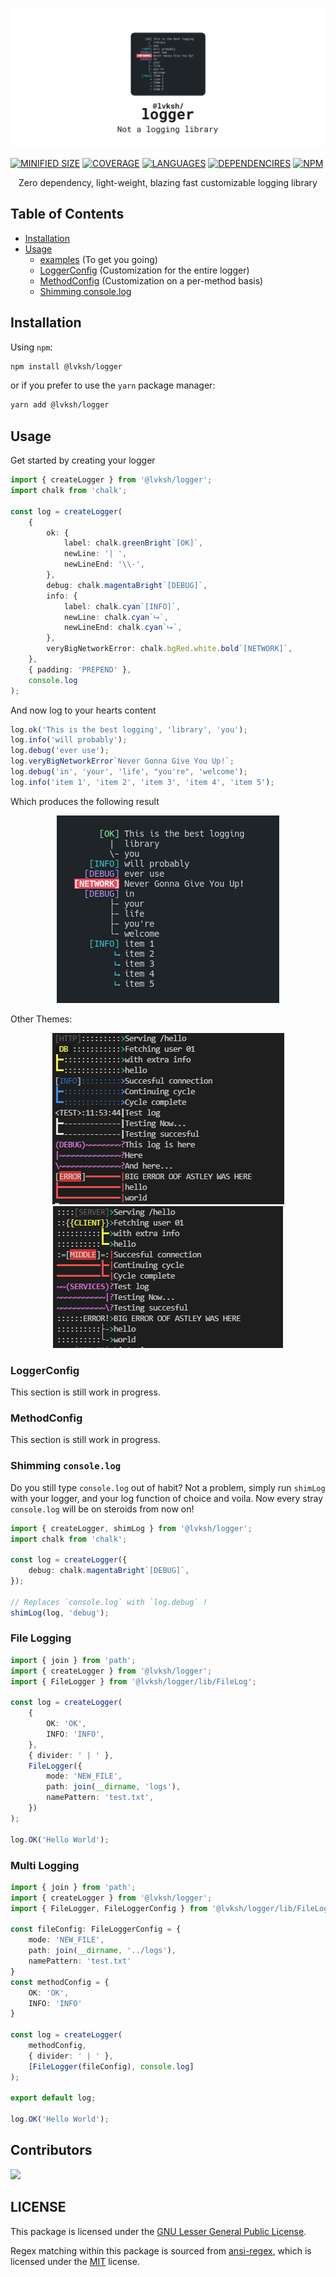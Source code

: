 ![lvksh logger](./assets/banner.png)

[![MINIFIED SIZE](https://img.shields.io/bundlephobia/min/@lvksh/logger.svg)]()
[![COVERAGE](https://img.shields.io/badge/coverage-100%25-brightgreen.svg)]()
[![LANGUAGES](https://img.shields.io/github/languages/top/lvkdotsh/logger)]()
[![DEPENDENCIRES](https://img.shields.io/badge/dependencies-0-brightgreen.svg)]()
[![NPM](https://img.shields.io/npm/dt/@lvksh/logger)]()

<center>
    Zero dependency, light-weight, blazing fast customizable logging library
</center>

## Table of Contents

-   [Installation](#installation)
-   [Usage](#usage)
    -   [examples](#usage) (To get you going)
    -   [LoggerConfig](#loggerconfig) (Customization for the entire logger)
    -   [MethodConfig](#methodconfig) (Customization on a per-method basis)
    -   [Shimming console.log](#shimming-console.log)

## Installation

Using `npm`:

```sh
npm install @lvksh/logger
```

or if you prefer to use the `yarn` package manager:

```sh
yarn add @lvksh/logger
```

## Usage

Get started by creating your logger

```ts
import { createLogger } from '@lvksh/logger';
import chalk from 'chalk';

const log = createLogger(
    {
        ok: {
            label: chalk.greenBright`[OK]`,
            newLine: '| ',
            newLineEnd: '\\-',
        },
        debug: chalk.magentaBright`[DEBUG]`,
        info: {
            label: chalk.cyan`[INFO]`,
            newLine: chalk.cyan`⮡`,
            newLineEnd: chalk.cyan`⮡`,
        },
        veryBigNetworkError: chalk.bgRed.white.bold`[NETWORK]`,
    },
    { padding: 'PREPEND' },
    console.log
);
```

And now log to your hearts content

```ts
log.ok('This is the best logging', 'library', 'you');
log.info('will probably');
log.debug('ever use');
log.veryBigNetworkError`Never Gonna Give You Up!`;
log.debug('in', 'your', 'life', "you're", 'welcome');
log.info('item 1', 'item 2', 'item 3', 'item 4', 'item 5');
```

Which produces the following result

<center>
    <img src="./assets/example.png" />
</center>

Other Themes:

<center>
    <a href="https://github.com/lvkdotsh/logger/blob/master/examples/DeepDark.ts"><img src="./assets/deepdarklogexample.png"></a>
</center>

<center>
    <a href="https://github.com/lvkdotsh/logger/blob/master/examples/Sunfire.ts"><img src="./assets/sunfireexamplelog.png"></a>
</center>

### LoggerConfig

This section is still work in progress.

### MethodConfig

This section is still work in progress.

### Shimming `console.log`

Do you still type `console.log` out of habit? Not a problem, simply run `shimLog` with your logger, and your log function of choice and voila.
Now every stray `console.log` will be on steroids from now on!

```typescript
import { createLogger, shimLog } from '@lvksh/logger';
import chalk from 'chalk';

const log = createLogger({
    debug: chalk.magentaBright`[DEBUG]`,
});

// Replaces `console.log` with `log.debug` !
shimLog(log, 'debug');
```

### File Logging

```typescript
import { join } from 'path';
import { createLogger } from '@lvksh/logger';
import { FileLogger } from '@lvksh/logger/lib/FileLog';

const log = createLogger(
    {
        OK: 'OK',
        INFO: 'INFO',
    },
    { divider: ' | ' },
    FileLogger({
        mode: 'NEW_FILE',
        path: join(__dirname, 'logs'),
        namePattern: 'test.txt',
    })
);

log.OK('Hello World');
```

### Multi Logging

```typescript
import { join } from 'path';
import { createLogger } from '@lvksh/logger';
import { FileLogger, FileLoggerConfig } from '@lvksh/logger/lib/FileLog';

const fileConfig: FileLoggerConfig = {
    mode: 'NEW_FILE',
    path: join(__dirname, '../logs'),
    namePattern: 'test.txt'
}
const methodConfig = {
    OK: 'OK',
    INFO: 'INFO'
}

const log = createLogger(
    methodConfig,
    { divider: ' | ' },
    [FileLogger(fileConfig), console.log]
);

export default log;

log.OK('Hello World');
```





## Contributors

[![](https://contrib.rocks/image?repo=lvkdotsh/logger)](https://github.com/lvkdotsh/logger/graphs/contributors)

## LICENSE

This package is licensed under the [GNU Lesser General Public License](https://www.gnu.org/licenses/lgpl-3.0).

Regex matching within this package is sourced from [ansi-regex](https://github.com/chalk/ansi-regex), which is licensed under the [MIT](https://github.com/chalk/ansi-regex/blob/main/license) license.
